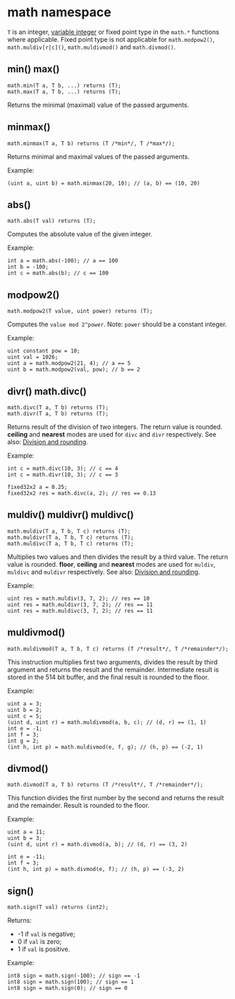 # **math** namespace

`T` is an integer, [variable integer](api-functions-and-members.md#varint-and-varuint) or fixed point type in the `math.*` functions where applicable. Fixed point type is not applicable for `math.modpow2()`, `math.muldiv[r|c]()`, `math.muldivmod()` and `math.divmod()`.

## min() max()

```solidity
math.min(T a, T b, ...) returns (T);
math.max(T a, T b, ...) returns (T);
```

Returns the minimal (maximal) value of the passed arguments.

## minmax()

```solidity
math.minmax(T a, T b) returns (T /*min*/, T /*max*/);
```

Returns minimal and maximal values of the passed arguments.

Example:

```solidity
(uint a, uint b) = math.minmax(20, 10); // (a, b) == (10, 20)
```

## abs()

```solidity
math.abs(T val) returns (T);
```

Computes the absolute value of the given integer.

Example:

```solidity
int a = math.abs(-100); // a == 100
int b = -100;
int c = math.abs(b); // c == 100
```

## modpow2()

```solidity
math.modpow2(T value, uint power) returns (T);
```

Computes the `value mod 2^power`. Note: `power` should be a constant integer.

Example:

```solidity
uint constant pow = 10;
uint val = 1026;
uint a = math.modpow2(21, 4); // a == 5
uint b = math.modpow2(val, pow); // b == 2
```

## divr() math.divc()

```solidity
math.divc(T a, T b) returns (T);
math.divr(T a, T b) returns (T);
```

Returns result of the division of two integers. The return value is rounded. **ceiling** and **nearest** modes are used for `divc` and `divr` respectively. See also: [Division and rounding](api-functions-and-members.md#division-and-rounding).

Example:

```solidity
int c = math.divc(10, 3); // c == 4
int c = math.divr(10, 3); // c == 3

fixed32x2 a = 0.25;
fixed32x2 res = math.divc(a, 2); // res == 0.13
```

## muldiv() muldivr() muldivc()

```solidity
math.muldiv(T a, T b, T c) returns (T);
math.muldivr(T a, T b, T c) returns (T);
math.muldivc(T a, T b, T c) returns (T);
```

Multiplies two values and then divides the result by a third value. The return value is rounded. **floor**, **ceiling** and **nearest** modes are used for `muldiv`, `muldivc` and `muldivr` respectively. See also: [Division and rounding](api-functions-and-members.md#division-and-rounding).

Example:

```solidity
uint res = math.muldiv(3, 7, 2); // res == 10
uint res = math.muldivr(3, 7, 2); // res == 11
uint res = math.muldivc(3, 7, 2); // res == 11
```

## muldivmod()

```solidity
math.muldivmod(T a, T b, T c) returns (T /*result*/, T /*remainder*/);
```

This instruction multiplies first two arguments, divides the result by third argument and returns the result and the remainder. Intermediate result is stored in the 514 bit buffer, and the final result is rounded to the floor.

Example:

```solidity
uint a = 3;
uint b = 2;
uint c = 5;
(uint d, uint r) = math.muldivmod(a, b, c); // (d, r) == (1, 1)
int e = -1;
int f = 3;
int g = 2;
(int h, int p) = math.muldivmod(e, f, g); // (h, p) == (-2, 1)
```

## divmod()

```solidity
math.divmod(T a, T b) returns (T /*result*/, T /*remainder*/);
```

This function divides the first number by the second and returns the result and the remainder. Result is rounded to the floor.

Example:

```solidity
uint a = 11;
uint b = 3;
(uint d, uint r) = math.divmod(a, b); // (d, r) == (3, 2)

int e = -11;
int f = 3;
(int h, int p) = math.divmod(e, f); // (h, p) == (-3, 2)
```

## sign()

```solidity
math.sign(T val) returns (int2);
```

Returns:

* \-1 if `val` is negative;
* 0 if `val` is zero;
* 1 if `val` is positive.

Example:

```solidity
int8 sign = math.sign(-100); // sign == -1
int8 sign = math.sign(100); // sign == 1
int8 sign = math.sign(0); // sign == 0
```
